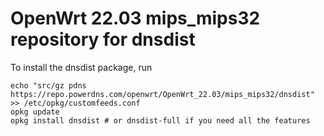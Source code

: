 OpenWrt 22.03 mips_mips32 repository for dnsdist
========

To install the dnsdist package, run

```
echo "src/gz pdns https://repo.powerdns.com/openwrt/OpenWrt_22.03/mips_mips32/dnsdist" >> /etc/opkg/customfeeds.conf
opkg update
opkg install dnsdist # or dnsdist-full if you need all the features
```

